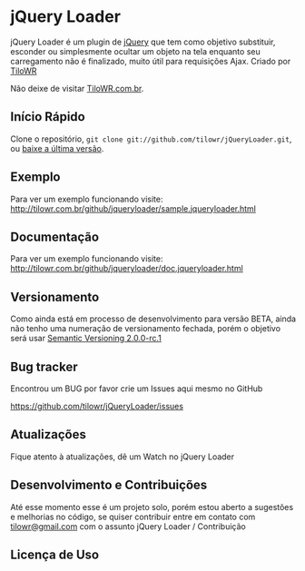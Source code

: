 jQuery Loader
============

jQuery Loader é um plugin de [jQuery](http://www.jquery.com) que tem como objetivo substituir, esconder ou simplesmente ocultar um objeto na tela enquanto seu carregamento não é finalizado, muito útil para requisições Ajax. Criado por [TiloWR](http://twitter.com/tilowr)

Não deixe de visitar [TiloWR.com.br](http://www.tilowr.com.br).


Início Rápido
---------------

Clone o repositório, `git clone git://github.com/tilowr/jQueryLoader.git`, ou [baixe a última versão](https://github.com/tilowr/jQueryLoader/zipball/master).


Exemplo
---------

Para ver um exemplo funcionando visite: http://tilowr.com.br/github/jqueryloader/sample.jqueryloader.html 


Documentação
--------------
Para ver um exemplo funcionando visite: http://tilowr.com.br/github/jqueryloader/doc.jqueryloader.html 


Versionamento
---------------

Como ainda está em processo de desenvolvimento para versão BETA, ainda não tenho uma numeração de versionamento fechada, porém o objetivo será usar [Semantic Versioning 2.0.0-rc.1](http://semver.org/) 


Bug tracker
-------------
Encontrou um BUG por favor crie um Issues aqui mesmo no GitHub

https://github.com/tilowr/jQueryLoader/issues


Atualizações
---------------

Fique atento à atualizações, dê um Watch no jQuery Loader


Desenvolvimento e Contribuições
---------------------------------

Até esse momento esse é um projeto solo, porém estou aberto a sugestões e melhorias no código, se quiser contribuir entre em contato com [tilowr@gmail.com](tilowr@gmail.com) com o assunto jQuery Loader / Contribuição 


Licença de Uso
----------------
